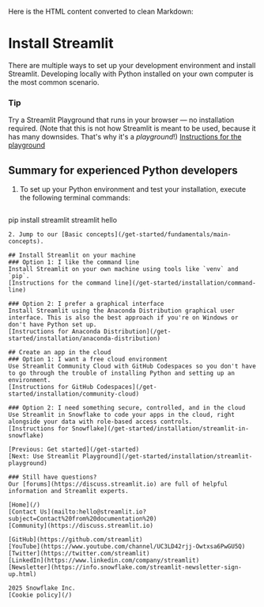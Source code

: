 Here is the HTML content converted to clean Markdown:

# Install Streamlit
There are multiple ways to set up your development environment and install Streamlit. Developing locally with Python installed on your own computer is the most common scenario.

### Tip
Try a Streamlit Playground that runs in your browser — no installation required. (Note that this is not how Streamlit is meant to be used, because it has many downsides. That's why it's a _playground_!)
[Instructions for the playground](/get-started/installation/streamlit-playground)

## Summary for experienced Python developers
1. To set up your Python environment and test your installation, execute the following terminal commands:
    ```bash
pip install streamlit streamlit hello
```
2. Jump to our [Basic concepts](/get-started/fundamentals/main-concepts).

## Install Streamlit on your machine
### Option 1: I like the command line
Install Streamlit on your own machine using tools like `venv` and `pip`.
[Instructions for the command line](/get-started/installation/command-line)

### Option 2: I prefer a graphical interface
Install Streamlit using the Anaconda Distribution graphical user interface. This is also the best approach if you're on Windows or don't have Python set up.
[Instructions for Anaconda Distribution](/get-started/installation/anaconda-distribution)

## Create an app in the cloud
### Option 1: I want a free cloud environment
Use Streamlit Community Cloud with GitHub Codespaces so you don't have to go through the trouble of installing Python and setting up an environment.
[Instructions for GitHub Codespaces](/get-started/installation/community-cloud)

### Option 2: I need something secure, controlled, and in the cloud
Use Streamlit in Snowflake to code your apps in the cloud, right alongside your data with role-based access controls.
[Instructions for Snowflake](/get-started/installation/streamlit-in-snowflake)

[Previous: Get started](/get-started)
[Next: Use Streamlit Playground](/get-started/installation/streamlit-playground)

### Still have questions?
Our [forums](https://discuss.streamlit.io) are full of helpful information and Streamlit experts.

[Home](/)
[Contact Us](mailto:hello@streamlit.io?subject=Contact%20from%20documentation%20)
[Community](https://discuss.streamlit.io)

[GitHub](https://github.com/streamlit)
[YouTube](https://www.youtube.com/channel/UC3LD42rjj-Owtxsa6PwGU5Q)
[Twitter](https://twitter.com/streamlit)
[LinkedIn](https://www.linkedin.com/company/streamlit)
[Newsletter](https://info.snowflake.com/streamlit-newsletter-sign-up.html)

2025 Snowflake Inc.
[Cookie policy](/)